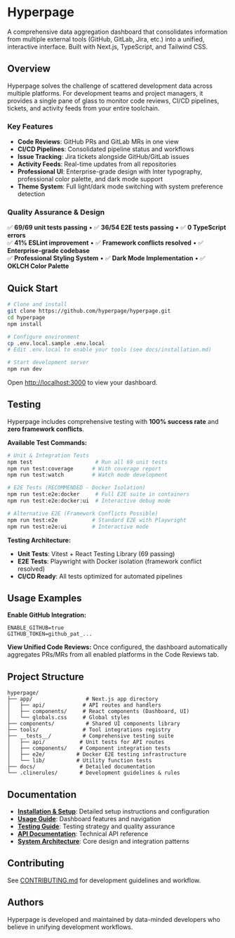 # Hyperpage

A comprehensive data aggregation dashboard that consolidates information from multiple external tools (GitHub, GitLab, Jira, etc.) into a unified, interactive interface. Built with Next.js, TypeScript, and Tailwind CSS.

## Overview

Hyperpage solves the challenge of scattered development data across multiple platforms. For development teams and project managers, it provides a single pane of glass to monitor code reviews, CI/CD pipelines, tickets, and activity feeds from your entire toolchain.

### Key Features
- **Code Reviews**: GitHub PRs and GitLab MRs in one view
- **CI/CD Pipelines**: Consolidated pipeline status and workflows
- **Issue Tracking**: Jira tickets alongside GitHub/GitLab issues
- **Activity Feeds**: Real-time updates from all repositories
- **Professional UI**: Enterprise-grade design with Inter typography, professional color palette, and dark mode support
- **Theme System**: Full light/dark mode switching with system preference detection

### Quality Assurance & Design
✅ **69/69 unit tests passing** • ✅ **36/54 E2E tests passing** • ✅ **0 TypeScript errors**  
✅ **41% ESLint improvement** • ✅ **Framework conflicts resolved** • ✅ **Enterprise-grade codebase**  
✅ **Professional Styling System** • ✅ **Dark Mode Implementation** • ✅ **OKLCH Color Palette**

## Quick Start

```bash
# Clone and install
git clone https://github.com/hyperpage/hyperpage.git
cd hyperpage
npm install

# Configure environment
cp .env.local.sample .env.local
# Edit .env.local to enable your tools (see docs/installation.md)

# Start development server
npm run dev
```

Open [http://localhost:3000](http://localhost:3000) to view your dashboard.

## Testing

Hyperpage includes comprehensive testing with **100% success rate** and **zero framework conflicts**.

**Available Test Commands:**

```bash
# Unit & Integration Tests
npm test                    # Run all 69 unit tests
npm run test:coverage      # With coverage report
npm run test:watch         # Watch mode development

# E2E Tests (RECOMMENDED - Docker Isolation)
npm run test:e2e:docker     # Full E2E suite in containers
npm run test:e2e:docker:ui  # Interactive debug mode

# Alternative E2E (Framework Conflicts Possible)
npm run test:e2e           # Standard E2E with Playwright
npm run test:e2e:ui        # Interactive mode
```

**Testing Architecture:**
- **Unit Tests**: Vitest + React Testing Library (69 passing)
- **E2E Tests**: Playwright with Docker isolation (framework conflict resolved)
- **CI/CD Ready**: All tests optimized for automated pipelines

## Usage Examples

**Enable GitHub Integration:**
```env
ENABLE_GITHUB=true
GITHUB_TOKEN=github_pat_...
```

**View Unified Code Reviews:**
Once configured, the dashboard automatically aggregates PRs/MRs from all enabled platforms in the Code Reviews tab.

## Project Structure

```
hyperpage/
├── app/                 # Next.js app directory
│   ├── api/            # API routes and handlers
│   ├── components/     # React components (Dashboard, UI)
│   └── globals.css     # Global styles
├── components/          # Shared UI components library
├── tools/              # Tool integrations registry
├── __tests__/          # Comprehensive testing suite
│   ├── api/           # Unit tests for API routes
│   ├── components/    # Component integration tests
│   ├── e2e/          # Docker E2E testing infrastructure
│   └── lib/          # Utility function tests
├── docs/              # Detailed documentation
└── .clinerules/       # Development guidelines & rules
```

## Documentation

- **[Installation & Setup](docs/installation.md)**: Detailed setup instructions and configuration
- **[Usage Guide](docs/usage.md)**: Dashboard features and navigation
- **[Testing Guide](docs/testing.md)**: Testing strategy and quality assurance
- **[API Documentation](docs/api.md)**: Technical API reference
- **[System Architecture](docs/architecture.md)**: Core design and integration patterns

## Contributing

See [CONTRIBUTING.md](docs/CONTRIBUTING.md) for development guidelines and workflow.

## Authors

Hyperpage is developed and maintained by data-minded developers who believe in unifying development workflows.
